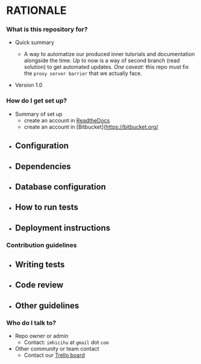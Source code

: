 # RATIONALE #


### What is this repository for? ###

* Quick summary
    - A way to automatize our produced inner tutorials and documentation alongside  the time.  Up to now is a way of second branch (read solution)  to get automated updates. _One caveat_: this repo must fix the `proxy server barrier` that we actually face.

* Version 1.0

### How do I get set up? ###

* Summary of set up
    - create an account in [ReadtheDocs](https://readthedocs.org/)
	- create an account in [Bitbucket](https://bitbucket.org/
* Configuration
    - 
* Dependencies
    - 
* Database configuration
    - 
* How to run tests
    - 
* Deployment instructions
    - 

### Contribution guidelines ###

* Writing tests
    - 
* Code review
    - 
* Other guidelines
    -

### Who do I talk to? ###

* Repo owner or admin
     - Contact: `imhicihu` at `gmail` dot `com`
* Other community or team contact
     - Contact our [Trello board](https://bitbucket.org/imhicihu/documentation-migration-to-read-the-docs-experimental/addon/trello/trello-board)